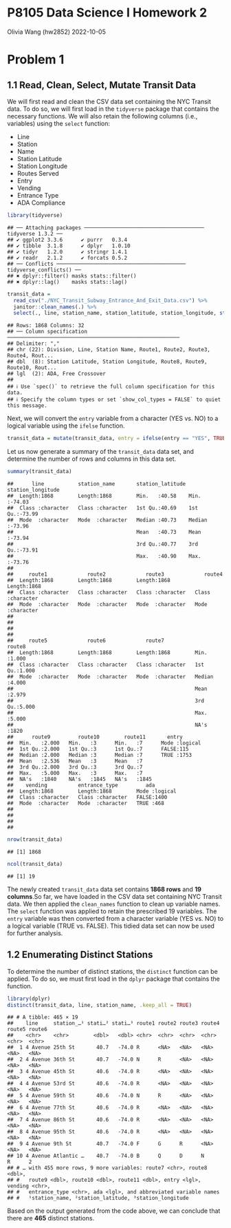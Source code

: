 P8105 Data Science I Homework 2
================
Olivia Wang (hw2852)
2022-10-05

# Problem 1

## 1.1 Read, Clean, Select, Mutate Transit Data

We will first read and clean the CSV data set containing the NYC Transit
data. To do so, we will first load in the `tidyverse` package that
contains the necessary functions. We will also retain the following
columns (i.e., variables) using the `select` function:

-   Line
-   Station
-   Name
-   Station Latitude
-   Station Longitude
-   Routes Served
-   Entry
-   Vending
-   Entrance Type
-   ADA Compliance

``` r
library(tidyverse)
```

    ## ── Attaching packages ─────────────────────────────────────── tidyverse 1.3.2 ──
    ## ✔ ggplot2 3.3.6      ✔ purrr   0.3.4 
    ## ✔ tibble  3.1.8      ✔ dplyr   1.0.10
    ## ✔ tidyr   1.2.0      ✔ stringr 1.4.1 
    ## ✔ readr   2.1.2      ✔ forcats 0.5.2 
    ## ── Conflicts ────────────────────────────────────────── tidyverse_conflicts() ──
    ## ✖ dplyr::filter() masks stats::filter()
    ## ✖ dplyr::lag()    masks stats::lag()

``` r
transit_data = 
  read_csv("./NYC_Transit_Subway_Entrance_And_Exit_Data.csv") %>% 
  janitor::clean_names(.) %>% 
  select(., line, station_name, station_latitude, station_longitude, starts_with("route"), entry, vending, entrance_type, ada)
```

    ## Rows: 1868 Columns: 32
    ## ── Column specification ────────────────────────────────────────────────────────
    ## Delimiter: ","
    ## chr (22): Division, Line, Station Name, Route1, Route2, Route3, Route4, Rout...
    ## dbl  (8): Station Latitude, Station Longitude, Route8, Route9, Route10, Rout...
    ## lgl  (2): ADA, Free Crossover
    ## 
    ## ℹ Use `spec()` to retrieve the full column specification for this data.
    ## ℹ Specify the column types or set `show_col_types = FALSE` to quiet this message.

Next, we will convert the `entry` variable from a character (YES vs. NO)
to a logical variable using the `ifelse` function.

``` r
transit_data = mutate(transit_data, entry = ifelse(entry == "YES", TRUE, FALSE))
```

Let us now generate a summary of the `transit_data` data set, and
determine the number of rows and columns in this data set.

``` r
summary(transit_data)
```

    ##      line           station_name       station_latitude station_longitude
    ##  Length:1868        Length:1868        Min.   :40.58    Min.   :-74.03   
    ##  Class :character   Class :character   1st Qu.:40.69    1st Qu.:-73.99   
    ##  Mode  :character   Mode  :character   Median :40.73    Median :-73.96   
    ##                                        Mean   :40.73    Mean   :-73.94   
    ##                                        3rd Qu.:40.77    3rd Qu.:-73.91   
    ##                                        Max.   :40.90    Max.   :-73.76   
    ##                                                                          
    ##     route1             route2             route3             route4         
    ##  Length:1868        Length:1868        Length:1868        Length:1868       
    ##  Class :character   Class :character   Class :character   Class :character  
    ##  Mode  :character   Mode  :character   Mode  :character   Mode  :character  
    ##                                                                             
    ##                                                                             
    ##                                                                             
    ##                                                                             
    ##     route5             route6             route7              route8     
    ##  Length:1868        Length:1868        Length:1868        Min.   :1.000  
    ##  Class :character   Class :character   Class :character   1st Qu.:1.000  
    ##  Mode  :character   Mode  :character   Mode  :character   Median :4.000  
    ##                                                           Mean   :2.979  
    ##                                                           3rd Qu.:5.000  
    ##                                                           Max.   :5.000  
    ##                                                           NA's   :1820   
    ##      route9         route10        route11       entry        
    ##  Min.   :2.000   Min.   :3      Min.   :7      Mode :logical  
    ##  1st Qu.:2.000   1st Qu.:3      1st Qu.:7      FALSE:115      
    ##  Median :2.000   Median :3      Median :7      TRUE :1753     
    ##  Mean   :2.536   Mean   :3      Mean   :7                     
    ##  3rd Qu.:2.000   3rd Qu.:3      3rd Qu.:7                     
    ##  Max.   :5.000   Max.   :3      Max.   :7                     
    ##  NA's   :1840    NA's   :1845   NA's   :1845                  
    ##    vending          entrance_type         ada         
    ##  Length:1868        Length:1868        Mode :logical  
    ##  Class :character   Class :character   FALSE:1400     
    ##  Mode  :character   Mode  :character   TRUE :468      
    ##                                                       
    ##                                                       
    ##                                                       
    ## 

``` r
nrow(transit_data)
```

    ## [1] 1868

``` r
ncol(transit_data)
```

    ## [1] 19

The newly created `transit_data` data set contains **1868 rows** and
**19 columns**.So far, we have loaded in the CSV data set containing NYC
Transit data. We then applied the `clean_names` function to clean up
variable names. The `select` function was applied to retain the
prescribed 19 variables. The `entry` variable was then converted from a
character variable (YES vs. NO) to a logical variable (TRUE vs. FALSE).
This tidied data set can now be used for further analysis.

## 1.2 Enumerating Distinct Stations

To determine the number of distinct stations, the `distinct` function
can be applied. To do so, we must first load in the `dplyr` package that
contains the function.

``` r
library(dplyr)
distinct(transit_data, line, station_name, .keep_all = TRUE)
```

    ## # A tibble: 465 × 19
    ##    line     station_…¹ stati…² stati…³ route1 route2 route3 route4 route5 route6
    ##    <chr>    <chr>        <dbl>   <dbl> <chr>  <chr>  <chr>  <chr>  <chr>  <chr> 
    ##  1 4 Avenue 25th St       40.7   -74.0 R      <NA>   <NA>   <NA>   <NA>   <NA>  
    ##  2 4 Avenue 36th St       40.7   -74.0 N      R      <NA>   <NA>   <NA>   <NA>  
    ##  3 4 Avenue 45th St       40.6   -74.0 R      <NA>   <NA>   <NA>   <NA>   <NA>  
    ##  4 4 Avenue 53rd St       40.6   -74.0 R      <NA>   <NA>   <NA>   <NA>   <NA>  
    ##  5 4 Avenue 59th St       40.6   -74.0 N      R      <NA>   <NA>   <NA>   <NA>  
    ##  6 4 Avenue 77th St       40.6   -74.0 R      <NA>   <NA>   <NA>   <NA>   <NA>  
    ##  7 4 Avenue 86th St       40.6   -74.0 R      <NA>   <NA>   <NA>   <NA>   <NA>  
    ##  8 4 Avenue 95th St       40.6   -74.0 R      <NA>   <NA>   <NA>   <NA>   <NA>  
    ##  9 4 Avenue 9th St        40.7   -74.0 F      G      R      <NA>   <NA>   <NA>  
    ## 10 4 Avenue Atlantic …    40.7   -74.0 B      Q      D      N      R      2     
    ## # … with 455 more rows, 9 more variables: route7 <chr>, route8 <dbl>,
    ## #   route9 <dbl>, route10 <dbl>, route11 <dbl>, entry <lgl>, vending <chr>,
    ## #   entrance_type <chr>, ada <lgl>, and abbreviated variable names
    ## #   ¹​station_name, ²​station_latitude, ³​station_longitude

Based on the output generated from the code above, we can conclude that
there are **465** distinct stations.

